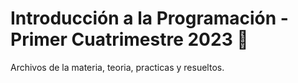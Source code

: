 # Introducción a la Programación - Primer Cuatrimestre 2023 :tropical_fish:
  
Archivos de la materia, teoria, practicas y resueltos.
